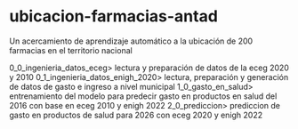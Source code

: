 # ubicacion-farmacias-antad
Un  acercamiento de aprendizaje automático a la ubicación de 200 farmacias en el territorio nacional

0_0_ingenieria_datos_eceg> lectura y preparación de datos de la eceg 2020 y 2010
0_1_ingenieria_datos_enigh_2020> lectura, preparación y generación de datos de gasto e ingreso a nivel municipal
1_0_gasto_en_salud> entrenamiento del modelo para predecir gasto en productos en salud del 2016 con base en eceg 2010 y enigh 2022
2_0_prediccion> prediccion de gasto en productos de salud para 2026 con eceg 2020 y enigh 2022
